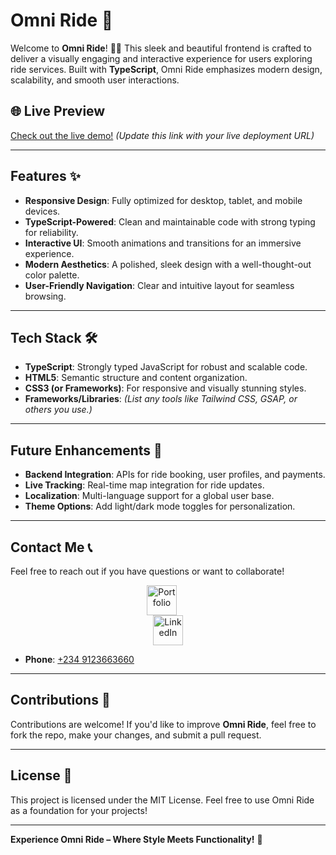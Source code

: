 
# Omni Ride 🌟

Welcome to **Omni Ride**! 🚗💨 This sleek and beautiful frontend is crafted to deliver a visually engaging and interactive experience for users exploring ride services. Built with **TypeScript**, Omni Ride emphasizes modern design, scalability, and smooth user interactions.

## 🌐 Live Preview  
[Check out the live demo!](#) *(Update this link with your live deployment URL)*

---

## Features ✨

- **Responsive Design**: Fully optimized for desktop, tablet, and mobile devices.  
- **TypeScript-Powered**: Clean and maintainable code with strong typing for reliability.  
- **Interactive UI**: Smooth animations and transitions for an immersive experience.  
- **Modern Aesthetics**: A polished, sleek design with a well-thought-out color palette.  
- **User-Friendly Navigation**: Clear and intuitive layout for seamless browsing.  

---

## Tech Stack 🛠️

- **TypeScript**: Strongly typed JavaScript for robust and scalable code.  
- **HTML5**: Semantic structure and content organization.  
- **CSS3 (or Frameworks)**: For responsive and visually stunning styles.  
- **Frameworks/Libraries**: *(List any tools like Tailwind CSS, GSAP, or others you use.)*

---



## Future Enhancements 🚀

- **Backend Integration**: APIs for ride booking, user profiles, and payments.  
- **Live Tracking**: Real-time map integration for ride updates.  
- **Localization**: Multi-language support for a global user base.  
- **Theme Options**: Add light/dark mode toggles for personalization.  

---

## Contact Me 📞

Feel free to reach out if you have questions or want to collaborate!  

<div style="text-align: center;">
  <!-- Portfolio -->
  <a href="https://hackolade-portfolio-hackolades-projects.vercel.app/" target="_blank">
    <img 
      src="https://img.icons8.com/color/96/000000/domain.png" 
      alt="Portfolio" 
      style="margin-right: 20px; width: 48px; height: 48px;" />
  </a>
<br>
  <!-- LinkedIn -->
  <a href="https://www.linkedin.com/in/ajibola-akolade-967035335/" target="_blank">
    <img 
      src="https://img.icons8.com/color/96/000000/linkedin.png" 
      alt="LinkedIn" 
      style="width: 48px; height: 48px;" />
  </a>
</div>

- **Phone**: [+234 9123663660](tel:+2349123663660)  

---

## Contributions 🤝

Contributions are welcome! If you'd like to improve **Omni Ride**, feel free to fork the repo, make your changes, and submit a pull request.  

---

## License 📜

This project is licensed under the MIT License. Feel free to use Omni Ride as a foundation for your projects!  

---

**Experience Omni Ride – Where Style Meets Functionality!** 🚖  

